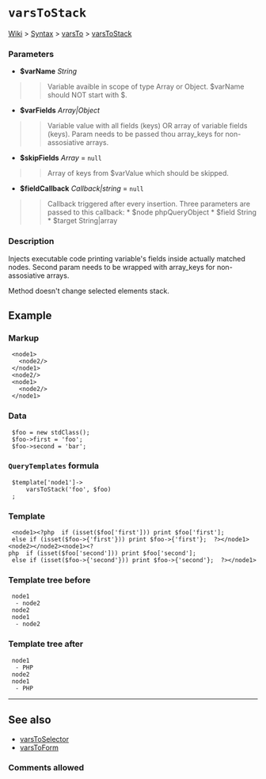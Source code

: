 # `varsToStack` #
[Wiki](http://code.google.com/p/querytemplates/w/list) > [Syntax](Syntax.md) > [varsTo](varsToSyntax.md) > [varsToStack](varsToStackMethodPHP.md)
### Parameters ###
  * **$varName** _String_
> > Variable avaible in scope of type Array or Object.  $varName should NOT start with $.
  * **$varFields** _Array|Object_
> > Variable value with all fields (keys) OR array of variable fields (keys).  Param needs to be passed thou array\_keys for non-assosiative arrays.
  * **$skipFields** _Array_ = `null`
> > Array of keys from $varValue which should be skipped.
  * **$fieldCallback** _Callback|string_ = `null`
> > Callback triggered after every insertion. Three parameters are passed to  this callback:
      * $node phpQueryObject
      * $field String
      * $target String|array


### Description ###
Injects executable code printing variable's fields inside actually matched  nodes. Second param needs to be wrapped with array\_keys for non-assosiative  arrays.


Method doesn't change selected elements stack.


## Example ##


### Markup ###
```
 <node1>
   <node2/>
 </node1>
 <node2/>
 <node1>
   <node2/>
 </node1>

```
### Data ###
```
 $foo = new stdClass();
 $foo->first = 'foo';
 $foo->second = 'bar';

```
### `QueryTemplates` formula ###
```
 $template['node1']->
     varsToStack('foo', $foo)
 ;

```
### Template ###
```
 <node1><?php  if (isset($foo['first'])) print $foo['first'];
 else if (isset($foo->{'first'})) print $foo->{'first'};  ?></node1><node2></node2><node1><?php  if (isset($foo['second'])) print $foo['second'];
 else if (isset($foo->{'second'})) print $foo->{'second'};  ?></node1>

```
### Template tree before ###
```
 node1
  - node2
 node2
 node1
  - node2

```
### Template tree after ###
```
 node1
  - PHP
 node2
 node1
  - PHP

```

---


## See also ##
  * [varsToSelector](varsToSelectorMethodPHP.md)
  * [varsToForm](varsToFormMethodPHP.md)


### Comments allowed ###